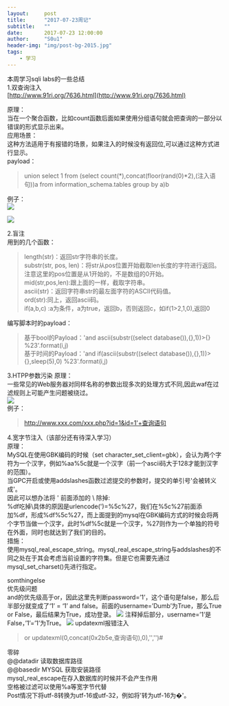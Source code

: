 ```yaml
---
layout:     post
title:      "2017-07-23周记"
subtitle:   ""
date:       2017-07-23 12:00:00
author:     "S0u1"
header-img: "img/post-bg-2015.jpg"
tags:
    - 学习
---
```

本周学习sqli labs的一些总结  
1.双查询注入  
[http://www.91ri.org/7636.html](http://www.91ri.org/7636.html)

原理：  
当在一个聚合函数，比如count函数后面如果使用分组语句就会把查询的一部分以错误的形式显示出来。  
应用场景：  
这种方法适用于有报错的场景，如果注入的时候没有返回位,可以通过这种方式进行显示。  
payload：  

>union select 1 from (select count(\*),concat(floor(rand(0)*2),(注入语句))a from information_schema.tables group by a)b  

例子：  
![](http://i4.piimg.com/601801/1fa12bcea57eab4c.png)
  
![](http://i4.piimg.com/601801/72c0b2d0c26114e2.png)
  
2.盲注  
用到的几个函数：  
>length(str)：返回str字符串的长度。  
substr(str, pos, len)：将str从pos位置开始截取len长度的字符进行返回。注意这里的pos位置是从1开始的，不是数组的0开始。  
mid(str,pos,len):跟上面的一样，截取字符串。  
ascii(str)：返回字符串str的最左面字符的ASCII代码值。  
ord(str):同上，返回ascii码。  
if(a,b,c) :a为条件，a为true，返回b，否则返回c，如if(1>2,1,0),返回0

编写脚本时的payload：

>基于bool的Payload：'and ascii(substr((select database()),{},1))>{} %23'.format(i,j)  
基于时间的Payload：'and if(ascii(substr((select database()),{},1))>{},sleep(5),0) %23'.format(i,j)

3.HTPP参数污染
原理：  
一些常见的Web服务器对同样名称的参数出现多次的处理方式不同,因此waf在过滤规则上可能产生问题被绕过。  
![](http://i4.piimg.com/601801/c202108696d212e9.png)  
例子：

>http://www.xxx.com/xxx.php?id=1&id=1'+查询语句

4.宽字节注入（该部分还有待深入学习）  
原理：  
MySQL在使用GBK编码的时候（set character_set_client=gbk），会认为两个字符为一个汉字，例如%aa%5c就是一个汉字（前一个ascii码大于128才能到汉字的范围）。  
当GPC开启或使用addslashes函数过滤提交的参数时，提交的单引号'会被转义成\'。    
因此可以想办法将 ' 前面添加的 \ 除掉:  
%df吃掉\具体的原因是urlencode(\')=%5c%27，我们在%5c%27前面添加%df，形成%df%5c%27，而上面提到的mysql在GBK编码方式的时候会将两个字节当做一个汉字，此时%df%5c就是一个汉字，%27则作为一个单独的符号在外面，同时也就达到了我们的目的。  
措施：  
使用mysql_real_escape_string。mysql_real_escape_string与addslashes的不同之处在于其会考虑当前设置的字符集。但是它也需要先通过mysql_set_charset()先进行指定。


somthingelse  
优先级问题  
and的优先级高于or，因此这里先判断password=’1’，这个语句是false，那么后半部分就变成了‘1’ = ‘1’ and false。前面的username=’Dumb’为True，那么True or False，最后结果为True，成功登录。 
![](http://i4.piimg.com/601801/d399edb734286750.png) 
注释掉后部分，username=’1’是False，’1’=’1’为True。
![](http://i4.piimg.com/601801/ab2d883fe28fee0d.png)
updatexml报错注入
>or updatexml(0,concat(0x2b5e,查询语句),0),'','')#

零碎  
@@datadir 读取数据库路径   
@@basedir MYSQL 获取安装路径   
mysql_real_escape在存入数据库的时候并不会产生作用  
空格被过滤可以使用%a等宽字节代替  
Post情况下将utf-8转换为utf-16或utf-32，例如将'转为utf-16为�'。